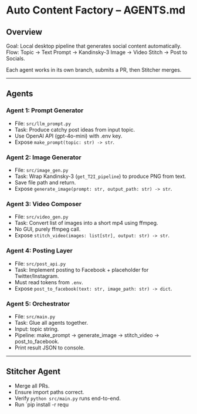 # Auto Content Factory – AGENTS.md

## Overview
Goal: Local desktop pipeline that generates social content automatically.
Flow: Topic → Text Prompt → Kandinsky-3 Image → Video Stitch → Post to Socials.

Each agent works in its own branch, submits a PR, then Stitcher merges.

---

## Agents

### Agent 1: Prompt Generator
- File: `src/llm_prompt.py`
- Task: Produce catchy post ideas from input topic.
- Use OpenAI API (gpt-4o-mini) with .env key.
- Expose `make_prompt(topic: str) -> str`.

### Agent 2: Image Generator
- File: `src/image_gen.py`
- Task: Wrap Kandinsky-3 (`get_T2I_pipeline`) to produce PNG from text.
- Save file path and return.
- Expose `generate_image(prompt: str, output_path: str) -> str`.

### Agent 3: Video Composer
- File: `src/video_gen.py`
- Task: Convert list of images into a short mp4 using ffmpeg.
- No GUI, purely ffmpeg call.
- Expose `stitch_video(images: list[str], output: str) -> str`.

### Agent 4: Posting Layer
- File: `src/post_api.py`
- Task: Implement posting to Facebook + placeholder for Twitter/Instagram.
- Must read tokens from `.env`.
- Expose `post_to_facebook(text: str, image_path: str) -> dict`.

### Agent 5: Orchestrator
- File: `src/main.py`
- Task: Glue all agents together.
- Input: topic string.
- Pipeline: make_prompt → generate_image → stitch_video → post_to_facebook.
- Print result JSON to console.

---

## Stitcher Agent
- Merge all PRs.
- Ensure import paths correct.
- Verify `python src/main.py` runs end-to-end.
- Run `pip install -r requ
